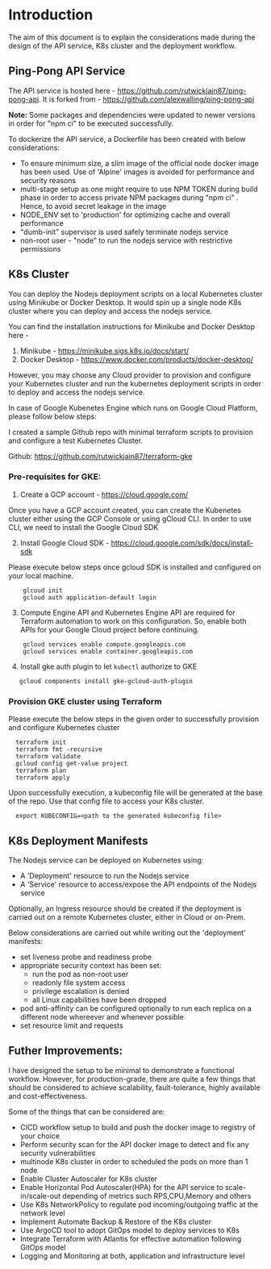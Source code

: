 # Introduction

The aim of this document is to explain the considerations made during the design of the API service, K8s cluster and the deployment workflow.

## Ping-Pong API Service

The API service is hosted here - https://github.com/rutwickjain87/ping-pong-api. It is forked from - https://github.com/alexwalling/ping-pong-api

**Note:** Some packages and dependencies were updated to newer versions in order for "npm ci" to be executed successfully.

To dockerize the API service, a Dockerfile has been created with below considerations:
- To ensure minimum size, a slim image of the official node docker image has been used. Use of 'Alpine' images is avoided for performance and security reasons
- multi-stage setup as one might require to use NPM TOKEN during build phase in order to access private NPM packages during "npm ci" . Hence, to avoid secret leakage in the image
- NODE_ENV set to 'production' for optimizing cache and overall performance
- "dumb-init" supervisor is used safely terminate nodejs service
- non-root user - "node" to run the nodejs service with restrictive permissions

## K8s Cluster

You can deploy the Nodejs deployment scripts on a local Kubernetes cluster using Minikube or Docker Desktop. It would spin up a single node K8s cluster where you can deploy and access the nodejs service.

You can find the installation instructions for Minikube and Docker Desktop here - 
1) Minikube - https://minikube.sigs.k8s.io/docs/start/
2) Docker Desktop - https://www.docker.com/products/docker-desktop/

However, you may choose any Cloud provider to provision and configure your Kubernetes cluster and run the kubernetes deployment scripts in order to deploy and access the nodejs service.

In case of Google Kubenetes Engine which runs on Google Cloud Platform, please follow below steps:

I created a sample Github repo with minimal terraform scripts to provision and configure a test Kubernetes Cluster.

Github: https://github.com/rutwickjain87/terraform-gke

### Pre-requisites for GKE:

1. Create a GCP account - https://cloud.google.com/

Once you have a GCP account created, you can create the Kubenetes cluster either using the GCP Console or using gCloud CLI. In order to use CLI, we need to install the Google Cloud SDK

2. Install Google Cloud SDK - https://cloud.google.com/sdk/docs/install-sdk

Please execute below steps once gcloud SDK is installed and configured on your local machine.
```
    glcoud init
    gcloud auth application-default login
```

3. Compute Engine API and Kubernetes Engine API are required for Terraform automation to work on this configuration. So, enable both APIs for your Google Cloud project before continuing.
```
    gcloud services enable compute.googleapis.com
    gcloud services enable container.googleapis.com
```
    
4. Install gke auth plugin to let `kubectl` authorize to GKE
 ```
    gcloud components install gke-gcloud-auth-plugin
 ```


### Provision GKE cluster using Terraform

Please execute the below steps in the given order to successfully provision and configure Kubernetes cluster

```
  terraform init
  terraform fmt -recursive
  terraform validate
  gcloud config get-value project
  terraform plan
  terraform apply
```
Upon successfully execution, a kubeconfig file will be generated at the base of the repo. Use that config file to access your K8s cluster.

```
  export KUBECONFIG=<path to the generated kubeconfig file>
```

## K8s Deployment Manifests

The Nodejs service can be deployed on Kubernetes using:
- A 'Deployment' resource to run the Nodejs service
- A 'Service' resource to access/expose the API endpoints of the Nodejs service

Optionally, an Ingress resource should be created if the deployment is carried out on a remote Kubernetes cluster, either in Cloud or on-Prem.

Below considerations are carried out while writing out the 'deployment' manifests:
- set liveness probe and readiness probe
- appropriate security context has been set:
    - run the pod as non-root user
    - readonly file system access
    - privilege escalation is denied
    - all Linux capabilities have been dropped
- pod anti-affinity can be configured optionally to run each replica on a different node whereever and whenever possible
- set resource limit and requests 

## Futher Improvements:

I have designed the setup to be minimal to demonstrate a functional workflow. However, for production-grade, there are quite a few things
that should be considered to achieve scalability, fault-tolerance, highly available and cost-effectiveness.

Some of the things that can be considered are:
- CICD workflow setup to build and push the docker image to registry of your choice
- Perform security scan for the API docker image to detect and fix any security vulnerabilities
- multinode K8s cluster in order to scheduled the pods on more than 1 node
- Enable Cluster Autoscaler for K8s cluster
- Enable Horizontal Pod Autoscaler(HPA) for the API service to scale-in/scale-out depending of metrics such RPS,CPU,Memory and others
- Use K8s NetworkPolicy to regulate pod incoming/outgoing traffic at the network level
- Implement Automate Backup & Restore of the K8s cluster
- Use ArgoCD tool to adopt GitOps model to deploy services to K8s
- Integrate Terraform with Atlantis for effective automation following GitOps model
- Logging and Monitoring at both, application and infrastructure level
